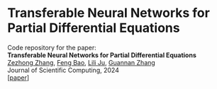 # Transferable Neural Networks for Partial Differential Equations
Code repository for the paper:  
**Transferable Neural Networks for Partial Differential Equations** <br>
[Zezhong Zhang](https://www.ornl.gov/staff-profile/zezhong-zhang), [Feng Bao](https://www.math.fsu.edu/~bao/), [Lili Ju](https://people.math.sc.edu/ju), [Guannan Zhang](https://sites.google.com/view/guannan-zhang) <br>
Journal of Scientific Computing, 2024 <br>
[[paper](https://link.springer.com/article/10.1007/s10915-024-02463-y)]

